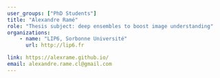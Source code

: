 ```yaml
---
user_groups: ["PhD Students"]
title: "Alexandre Ramé"
role: "Thesis subject: deep ensembles to boost image understanding"
organizations:
    - name: "LIP6, Sorbonne Université"
      url: http://lip6.fr

link: https://alexrame.github.io/
email: alexandre.rame.cl@gmail.com
---
```

